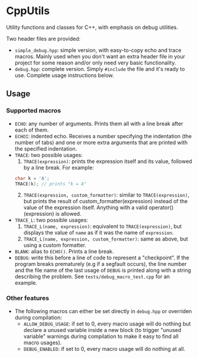 # CppUtils
Utility functions and classes for C++, with emphasis on debug utilities.

Two header files are provided:
* `simple_debug.hpp`: simple version, with easy-to-copy echo and trace macros. Mainly used when you don't want an extra header file in your project for some reason and/or only need very basic functionality.
* `debug.hpp`: complete version. Simply `#include` the file and it's ready to use. Complete usage instructions below.

## Usage
### Supported macros
* `ECHO`: any number of arguments. Prints them all with a line break after each of them.
* `ECHOI`: indented echo. Receives a number specifying the indentation (the number of tabs) and one or more extra arguments that are printed with the specified indentation.
* `TRACE`: two possible usages:
  1. `TRACE(expression)`: prints the expression itself and its value, followed by a line break. For example:
  ```C++
  char k = 'A';
  TRACE(k); // prints "k = A"
  ```
  2. `TRACE(expression, custom_formatter)`: similar to `TRACE(expression)`, but prints the result of custom_formatter(expression) instead of the value of the expression itself. Anything with a valid operator()(expression) is allowed.
* `TRACE_L`: two possible usages:
  1. `TRACE_L(name, expression)`: equivalent to `TRACE(expression)`, but displays the value of `name` as if it was the name of `expression`.
  2. `TRACE_L(name, expression, custom_formatter)`: same as above, but using a custom formatter.
* `BLANK`: alias to `ECHO()`. Prints a line break.
* `DEBUG`: write this before a line of code to represent a "checkpoint". If the program breaks prematurely (e.g if a segfault occurs), the line number and the file name of the last usage of `DEBUG` is printed along with a string describing the problem. See `tests/debug_macro_test.cpp` for an example.

### Other features
* The following macros can either be set directly in `debug.hpp` or overriden during compilation:
  * `ALLOW_DEBUG_USAGE`: if set to 0, every macro usage will do nothing but declare a unused variable inside a new block (to trigger "unused variable" warnings during compilation to make it easy to find all macro usages).
  * `DEBUG_ENABLED`: if set to 0, every macro usage will do nothing at all.

